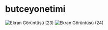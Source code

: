# butceyonetimi
![Ekran Görüntüsü (23)](https://user-images.githubusercontent.com/74559126/204368541-e2477dd8-90ef-4f8c-bac4-b7ff079c2753.png)
![Ekran Görüntüsü (24)](https://user-images.githubusercontent.com/74559126/204368560-15930752-680b-464a-b94d-a67f7db34f9a.png)

